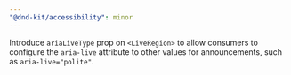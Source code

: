 ```yaml
---
"@dnd-kit/accessibility": minor
---
```


Introduce `ariaLiveType` prop on `<LiveRegion>` to allow consumers to configure the `aria-live` attribute to other values for announcements, such as `aria-live="polite"`.
